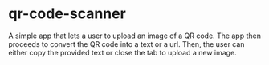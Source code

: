 # qr-code-scanner

A simple app that lets a user to upload an image of a QR code. The app then proceeds to convert the QR code into a text or a url. Then, the user can either copy the provided text or close the tab to upload a new image.
